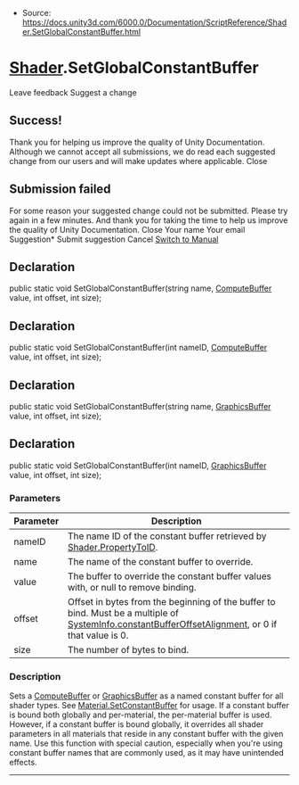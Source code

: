 * Source: https://docs.unity3d.com/6000.0/Documentation/ScriptReference/Shader.SetGlobalConstantBuffer.html

#  [Shader](https://docs.unity3d.com/6000.0/Documentation/ScriptReference/Shader.html).SetGlobalConstantBuffer
Leave feedback
Suggest a change
## Success!
Thank you for helping us improve the quality of Unity Documentation. Although we cannot accept all submissions, we do read each suggested change from our users and will make updates where applicable.
Close
## Submission failed
For some reason your suggested change could not be submitted. Please <a>try again</a> in a few minutes. And thank you for taking the time to help us improve the quality of Unity Documentation.
Close
Your name Your email Suggestion* Submit suggestion
Cancel
[Switch to Manual](https://docs.unity3d.com/6000.0/Documentation/Manual/class-Shader.html "Go to Shader Component in the Manual")
## Declaration
public static void SetGlobalConstantBuffer(string name, [ComputeBuffer](https://docs.unity3d.com/6000.0/Documentation/ScriptReference/ComputeBuffer.html) value, int offset, int size); 
## Declaration
public static void SetGlobalConstantBuffer(int nameID, [ComputeBuffer](https://docs.unity3d.com/6000.0/Documentation/ScriptReference/ComputeBuffer.html) value, int offset, int size); 
## Declaration
public static void SetGlobalConstantBuffer(string name, [GraphicsBuffer](https://docs.unity3d.com/6000.0/Documentation/ScriptReference/GraphicsBuffer.html) value, int offset, int size); 
## Declaration
public static void SetGlobalConstantBuffer(int nameID, [GraphicsBuffer](https://docs.unity3d.com/6000.0/Documentation/ScriptReference/GraphicsBuffer.html) value, int offset, int size); 
### Parameters
Parameter | Description  
---|---  
nameID | The name ID of the constant buffer retrieved by [Shader.PropertyToID](https://docs.unity3d.com/6000.0/Documentation/ScriptReference/Shader.PropertyToID.html).  
name | The name of the constant buffer to override.  
value | The buffer to override the constant buffer values with, or null to remove binding.  
offset | Offset in bytes from the beginning of the buffer to bind. Must be a multiple of [SystemInfo.constantBufferOffsetAlignment](https://docs.unity3d.com/6000.0/Documentation/ScriptReference/SystemInfo-constantBufferOffsetAlignment.html), or 0 if that value is 0.  
size | The number of bytes to bind.  
### Description
Sets a [ComputeBuffer](https://docs.unity3d.com/6000.0/Documentation/ScriptReference/ComputeBuffer.html) or [GraphicsBuffer](https://docs.unity3d.com/6000.0/Documentation/ScriptReference/GraphicsBuffer.html) as a named constant buffer for all shader types.
See [Material.SetConstantBuffer](https://docs.unity3d.com/6000.0/Documentation/ScriptReference/Material.SetConstantBuffer.html) for usage. If a constant buffer is bound both globally and per-material, the per-material buffer is used. However, if a constant buffer is bound globally, it overrides all shader parameters in all materials that reside in any constant buffer with the given name. Use this function with special caution, especially when you're using constant buffer names that are commonly used, as it may have unintended effects.
* * *
